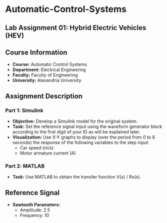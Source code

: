 # Automatic-Control-Systems
## Lab Assignment 01: Hybrid Electric Vehicles (HEV)

## Course Information
- **Course:** Automatic Control Systems
- **Department:** Electrical Engineering
- **Faculty:** Faculty of Engineering
- **University:** Alexandria University

## Assignment Description

### Part 1: Simulink
- **Objective:** Develop a Simulink model for the original system.
- **Task:** Set the reference signal input using the waveform generator block according to the first digit of your ID as will be explained later.
- **Visualization:** Use X-Y graphs to display (over the period from 0 to 8 seconds) the response of the following variables to the step input:
  - Car speed (m/s)
  - Motor armature current (A)

### Part 2: MATLAB
- **Task:** Use MATLAB to obtain the transfer function V(s) / Rs(s).

## Reference Signal
- **Sawtooth Parameters:**
  - Amplitude: 2.5
  - Frequency: 10
